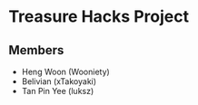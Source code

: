 # Treasure Hacks Project

## Members
- Heng Woon (Wooniety)
- Belivian (xTakoyaki)
- Tan Pin Yee (luksz)
